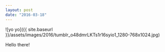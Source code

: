 ```yaml
---
layout: post
date: "2016-03-18"
---
```


![yo yo]({{ site.baseurl }}/assets/images/2016/tumblr_o48dmrLKTs1r16syio1_1280-768x1024.jpg)

Hello there!
